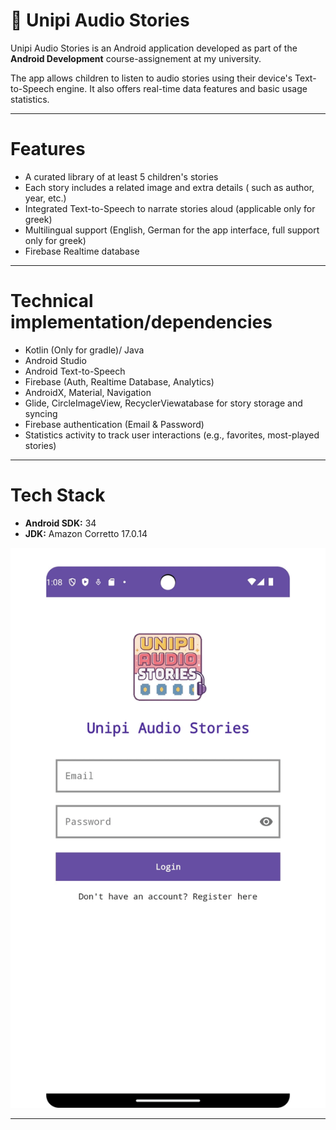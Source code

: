 # 📖 Unipi Audio Stories

Unipi Audio Stories is an Android application developed as part of the **Android Development** course-assignement at my university.

The app allows children to listen to audio stories using their device's Text-to-Speech engine. It also offers real-time data features and basic usage statistics.

---

# Features

- A curated library of at least 5 children's stories
- Each story includes a related image and extra details ( such as author, year, etc.)
- Integrated Text-to-Speech to narrate stories aloud (applicable only for greek)
- Multilingual support (English, German for the app interface, full support only for greek)
- Firebase Realtime database

---

# Technical implementation/dependencies

- Kotlin (Only for gradle)/ Java
- Android Studio
- Android Text-to-Speech
- Firebase (Auth, Realtime Database, Analytics)
- AndroidX, Material, Navigation
- Glide, CircleImageView, RecyclerViewatabase for story storage and syncing
- Firebase authentication (Email & Password)
- Statistics activity to track user interactions (e.g., favorites, most-played stories)

---

# Tech Stack

- **Android SDK:** 34   
- **JDK:** Amazon Corretto 17.0.14  




![App Demo](assets/demo.gif)

---

